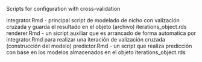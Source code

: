 Scripts for configuration with cross-validation

integrator.Rmd - principal script de modelado de nicho con valización cruzada y guarda el resultado en el objeto (archivo) iterations_object.rds
renderer.Rmd - un sicript auxiliar que es arrancado de forma automatica por integrator.Rmd para realizar una iteración de valización cruzada (construcción del modelo) 
predictor.Rmd - un script que realiza predicción con base en los modelos almacenados en el objeto iterations_object.rds

